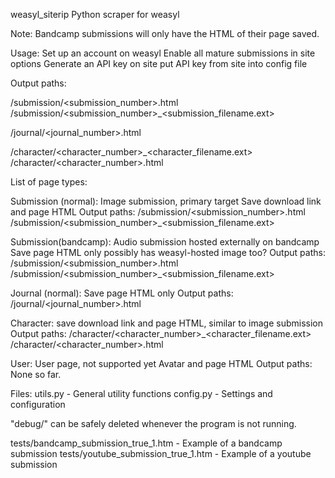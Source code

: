 weasyl_siterip
Python scraper for weasyl



Note:
Bandcamp submissions will only have the HTML of their page saved.



Usage:
Set up an account on weasyl
Enable all mature submissions in site options
Generate an API key on site
put API key from site into config file


Output paths:

<username>/submission/<submission_number>.html
<username>/submission/<submission_number>_<submission_filename.ext>

<username>/journal/<journal_number>.html

<username>/character/<character_number>_<character_filename.ext>
<username>/character/<character_number>.html




List of page types:

Submission (normal):
Image submission, primary target
Save download link and page HTML
Output paths:
<username>/submission/<submission_number>.html
<username>/submission/<submission_number>_<submission_filename.ext>


Submission(bandcamp):
Audio submission hosted externally on bandcamp
Save page HTML only
possibly has weasyl-hosted image too?
Output paths:
<username>/submission/<submission_number>.html
<username>/submission/<submission_number>_<submission_filename.ext>

Journal (normal):
Save page HTML only
Output paths:
<username>/journal/<journal_number>.html

Character:
save download link and page HTML, similar to image submission
Output paths:
<username>/character/<character_number>_<character_filename.ext>
<username>/character/<character_number>.html

User:
User page, not supported yet
Avatar and page HTML
Output paths:
None so far.




Files:
utils.py - General utility functions
config.py - Settings and configuration

"debug/" can be safely deleted whenever the program is not running.

tests/bandcamp_submission_true_1.htm - Example of a bandcamp submission
tests/youtube_submission_true_1.htm - Example of a youtube submission


